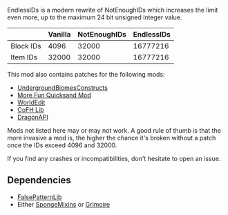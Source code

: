 EndlessIDs is a modern rewrite of NotEnoughIDs which increases the limit even more, up to the maximum 24 bit unsigned integer value.

|           | Vanilla | NotEnoughIDs | EndlessIDs |
|-----------|---------|--------------|------------|
| Block IDs | 4096    | 32000        | 16777216   |
| Item  IDs | 32000   | 32000        | 16777216   |

This mod also contains patches for the following mods:

- [UndergroundBiomesConstructs](https://www.curseforge.com/minecraft/mc-mods/undergroundbiomesconstructs)
- [More Fun Quicksand Mod](https://www.curseforge.com/minecraft/mc-mods/more-fun-quicksand-mod)
- [WorldEdit](https://www.curseforge.com/minecraft/mc-mods/worldedit)
- [CoFH Lib](https://www.curseforge.com/minecraft/mc-mods/cofh-lib)
- [DragonAPI](https://www.curseforge.com/minecraft/mc-mods/dragonapi)

Mods not listed here may or may not work. A good rule of thumb is that the more invasive a mod is, the higher the chance
it's broken without a patch once the IDs exceed 4096 and 32000.

If you find any crashes or incompatibilities, don't hesitate to open an issue.

## Dependencies
- [FalsePatternLib](https://modrinth.com/mod/fplib)
- Either [SpongeMixins](https://modrinth.com/mod/spongemixin1710) or [Grimoire](https://github.com/CrucibleMC/Grimoire-legacy)
